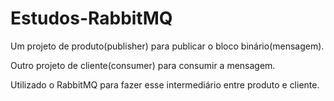# Estudos-RabbitMQ

 Um projeto de produto(publisher) para publicar o bloco binário(mensagem).

 Outro projeto de cliente(consumer) para consumir a mensagem.

 Utilizado o RabbitMQ para fazer esse intermediário entre produto e cliente.
